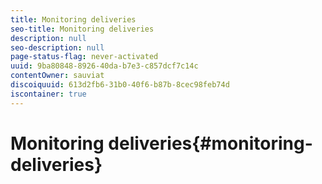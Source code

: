 ```yaml
---
title: Monitoring deliveries
seo-title: Monitoring deliveries
description: null
seo-description: null
page-status-flag: never-activated
uuid: 9ba80848-8926-40da-b7e3-c857dcf7c14c
contentOwner: sauviat
discoiquuid: 613d2fb6-31b0-40f6-b87b-8cec98feb74d
iscontainer: true
---
```


# Monitoring deliveries{#monitoring-deliveries}

